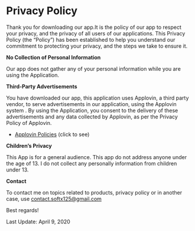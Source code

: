 <h1>Privacy Policy </h1>

Thank you for downloading our app.It is the policy of our app to respect your privacy, 
and the privacy of all users of our applications. 
This Privacy Policy (the “Policy”) has been established to help you understand our commitment to protecting 
your privacy, and the steps we take to ensure it.


<b>No Collection of Personal Information</b>

Our app does not gather any of your personal information 
while you are using the Application.

<b>Third-Party Advertisements</b>

You have downloaded our app, this application uses Applovin, a third party vendor, to serve advertisements 
in our application, using the Applovin system . By using the Application, 
you consent to the delivery of these advertisements and any data collected by Applovin, as per the 
Privacy Policy of Applovin.
* <a href="https://www.applovin.com/privacy/">Applovin Policies</a> (click to see)

<b>Children’s Privacy</b>

This App is for a general audience. This app do not address anyone under the age of 13. I do not collect any personally information from children under 13.

<b>Contact</b>

To contact me on topics related to products, privacy policy or in another case, use 
contact.softx125@gmail.com

Best regards!

Last Update: April 9, 2020

